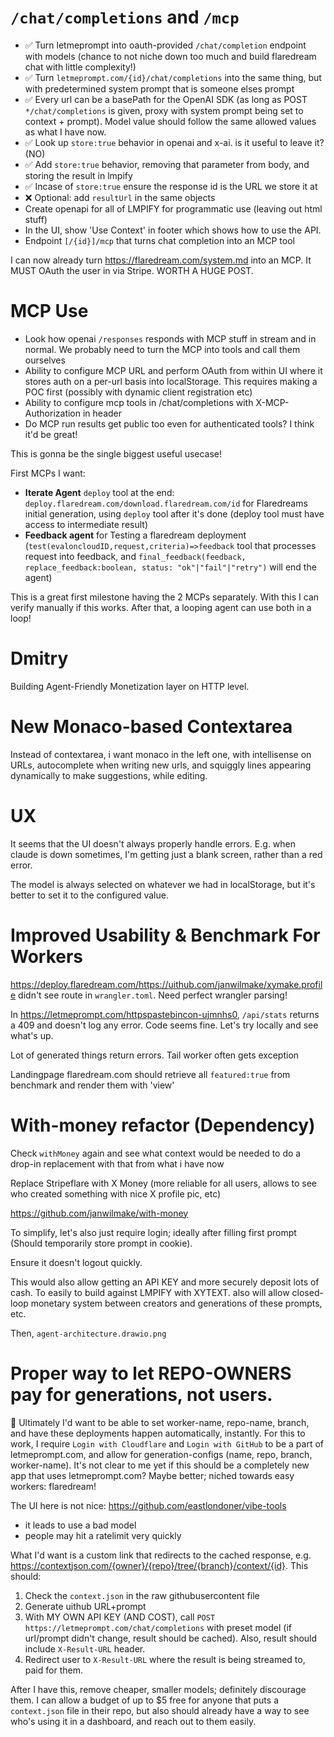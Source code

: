 # `/chat/completions` and `/mcp`

- ✅ Turn letmeprompt into oauth-provided `/chat/completion` endpoint with models (chance to not niche down too much and build flaredream chat with little complexity!)
- ✅ Turn `letmeprompt.com/{id}/chat/completions` into the same thing, but with predetermined system prompt that is someone elses prompt
- ✅ Every url can be a basePath for the OpenAI SDK (as long as POST `*/chat/completions` is given, proxy with system prompt being set to context + prompt). Model value should follow the same allowed values as what I have now.
- ✅ Look up `store:true` behavior in openai and x-ai. is it useful to leave it? (NO)
- ✅ Add `store:true` behavior, removing that parameter from body, and storing the result in lmpify
- ✅ Incase of `store:true` ensure the response id is the URL we store it at
- ❌ Optional: add `resultUrl` in the same objects
- Create openapi for all of LMPIFY for programmatic use (leaving out html stuff)
- In the UI, show 'Use Context' in footer which shows how to use the API.
- Endpoint `[/{id}]/mcp` that turns chat completion into an MCP tool

I can now already turn https://flaredream.com/system.md into an MCP. It MUST OAuth the user in via Stripe. WORTH A HUGE POST.

# MCP Use

- Look how openai `/responses` responds with MCP stuff in stream and in normal. We probably need to turn the MCP into tools and call them ourselves
- Ability to configure MCP URL and perform OAuth from within UI where it stores auth on a per-url basis into localStorage. This requires making a POC first (possibly with dynamic client registration etc)
- Ability to configure mcp tools in /chat/completions with X-MCP-Authorization in header
- Do MCP run results get public too even for authenticated tools? I think it'd be great!

This is gonna be the single biggest useful usecase!

First MCPs I want:

- **Iterate Agent** `deploy` tool at the end: `deploy.flaredream.com/download.flaredream.com/id` for Flaredreams initial generation, using `deploy` tool after it's done (deploy tool must have access to intermediate result)
- **Feedback agent** for Testing a flaredream deployment (`test(evaloncloudID,request,criteria)=>feedback` tool that processes request into feedback, and `final_feedback(feedback, replace_feedback:boolean, status: "ok"|"fail"|"retry")` will end the agent)

This is a great first milestone having the 2 MCPs separately. With this I can verify manually if this works. After that, a looping agent can use both in a loop!

# Dmitry

Building Agent-Friendly Monetization layer on HTTP level.

# New Monaco-based Contextarea

Instead of contextarea, i want monaco in the left one, with intellisense on URLs, autocomplete when writing new urls, and squiggly lines appearing dynamically to make suggestions, while editing.

# UX

It seems that the UI doesn't always properly handle errors. E.g. when claude is down sometimes, I'm getting just a blank screen, rather than a red error.

The model is always selected on whatever we had in localStorage, but it's better to set it to the configured value.

# Improved Usability & Benchmark For Workers

https://deploy.flaredream.com/https://uithub.com/janwilmake/xymake.profile didn't see route in `wrangler.toml`. Need perfect wrangler parsing!

In https://letmeprompt.com/httpspastebincon-ujmnhs0, `/api/stats` returns a 409 and doesn't log any error. Code seems fine. Let's try locally and see what's up.

Lot of generated things return errors. Tail worker often gets exception

Landingpage flaredream.com should retrieve all `featured:true` from benchmark and render them with 'view'

# With-money refactor (Dependency)

Check `withMoney` again and see what context would be needed to do a drop-in replacement with that from what i have now

Replace Stripeflare with X Money (more reliable for all users, allows to see who created something with nice X profile pic, etc)

https://github.com/janwilmake/with-money

To simplify, let's also just require login; ideally after filling first prompt (Should temporarily store prompt in cookie).

Ensure it doesn't logout quickly.

This would also allow getting an API KEY and more securely deposit lots of cash. To easily to build against LMPIFY with XYTEXT. also will allow closed-loop monetary system between creators and generations of these prompts, etc.

Then, `agent-architecture.drawio.png`

# Proper way to let REPO-OWNERS pay for generations, not users.

🤔 Ultimately I'd want to be able to set worker-name, repo-name, branch, and have these deployments happen automatically, instantly. For this to work, I require `Login with Cloudflare` and `Login with GitHub` to be a part of letmeprompt.com, and allow for generation-configs (name, repo, branch, worker-name). It's not clear to me yet if this should be a completely new app that uses letmeprompt.com? Maybe better; niched towards easy workers: flaredream!

The UI here is not nice: https://github.com/eastlondoner/vibe-tools

- it leads to use a bad model
- people may hit a ratelimit very quickly

What I'd want is a custom link that redirects to the cached response, e.g. https://contextjson.com/{owner}/{repo}/tree/{branch}/context/{id}. This should:

1. Check the `context.json` in the raw githubusercontent file
2. Generate uithub URL+prompt
3. With MY OWN API KEY (AND COST), call `POST https://letmeprompt.com/chat/completions` with preset model (if url/prompt didn't change, result should be cached). Also, result should include `X-Result-URL` header.
4. Redirect user to `X-Result-URL` where the result is being streamed to, paid for them.

After I have this, remove cheaper, smaller models; definitely discourage them. I can allow a budget of up to $5 free for anyone that puts a `context.json` file in their repo, but also should already have a way to see who's using it in a dashboard, and reach out to them easily.
